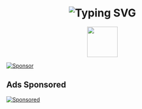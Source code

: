 <h1 align="center">
  <img src="https://readme-typing-svg.herokuapp.com?font=Fira+Code&size=30&pause=1000&center=true&width=435&lines=Hi+there!+I'm+Zoxilsi+%F0%9F%91%8B" alt="Typing SVG" />
</h1>

<p align="center">
  <img src="https://media.giphy.com/media/hvRJCLFzcasrR4ia7z/giphy.gif" width="80"/>
</p>

[![Sponsor](https://img.shields.io/badge/Sponsor%20Me%20💖-purple)](https://buymeacoffee.com/yourusername)


## Ads Sponsored
[![Sponsored](https://gitads.dev/v1/ad-serve?source=zoxilsi/zoxilsi@github)](https://gitads.dev/v1/ad-track?source=zoxilsi/zoxilsi@github)

